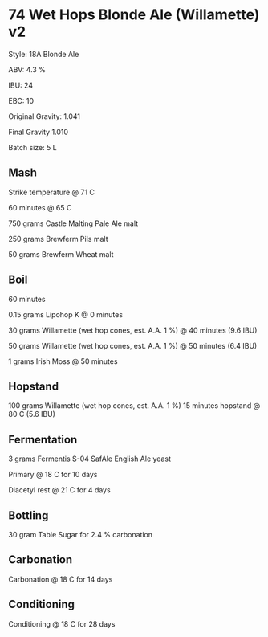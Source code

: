 # 74 Wet Hops Blonde Ale (Willamette) v2

Style: 18A Blonde Ale

ABV: 4.3 %

IBU: 24

EBC: 10

Original Gravity: 1.041

Final Gravity 1.010

Batch size: 5 L

## Mash

Strike temperature @ 71 C

60 minutes @ 65 C

750 grams Castle Malting Pale Ale malt

250 grams Brewferm Pils malt

50 grams Brewferm Wheat malt

## Boil

60 minutes

0.15 grams Lipohop K @ 0 minutes

30 grams Willamette (wet hop cones, est. A.A. 1 %) @ 40 minutes (9.6 IBU)

50 grams Willamette (wet hop cones, est. A.A. 1 %) @ 50 minutes (6.4 IBU)

1 grams Irish Moss @ 50 minutes

## Hopstand

100 grams Willamette (wet hop cones, est. A.A. 1 %) 15 minutes hopstand @ 80 C (5.6 IBU)

## Fermentation

3 grams Fermentis S-04 SafAle English Ale yeast

Primary @ 18 C for 10 days

Diacetyl rest @ 21 C for 4 days

## Bottling

30 gram Table Sugar for 2.4 % carbonation

## Carbonation

Carbonation @ 18 C for 14 days

## Conditioning

Conditioning @ 18 C for 28 days
